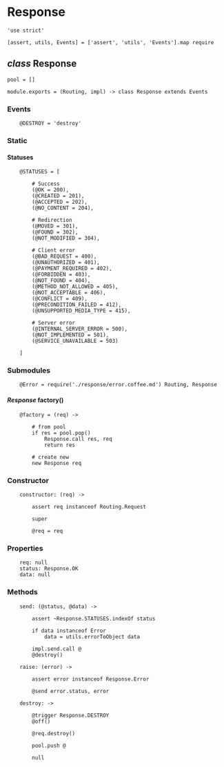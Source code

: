 Response
========

	'use strict'

	[assert, utils, Events] = ['assert', 'utils', 'Events'].map require

*class* Response
----------------

	pool = []

	module.exports = (Routing, impl) -> class Response extends Events

### Events

		@DESTROY = 'destroy'

### Static

#### Statuses

		@STATUSES = [

			# Success
			(@OK = 200),
			(@CREATED = 201),
			(@ACCEPTED = 202),
			(@NO_CONTENT = 204),

			# Redirection
			(@MOVED = 301),
			(@FOUND = 302),
			(@NOT_MODIFIED = 304),

			# Client error
			(@BAD_REQUEST = 400),
			(@UNAUTHORIZED = 401),
			(@PAYMENT_REQUIRED = 402),
			(@FORBIDDEN = 403),
			(@NOT_FOUND = 404),
			(@METHOD_NOT_ALLOWED = 405),
			(@NOT_ACCEPTABLE = 406),
			(@CONFLICT = 409),
			(@PRECONDITION_FAILED = 412),
			(@UNSUPPORTED_MEDIA_TYPE = 415),

			# Server error
			(@INTERNAL_SERVER_ERROR = 500),
			(@NOT_IMPLEMENTED = 501),
			(@SERVICE_UNAVAILABLE = 503)

		]

### Submodules

		@Error = require('./response/error.coffee.md') Routing, Response

#### *Response* factory()

		@factory = (req) ->

			# from pool
			if res = pool.pop()
				Response.call res, req
				return res

			# create new
			new Response req

### Constructor

		constructor: (req) ->

			assert req instanceof Routing.Request

			super

			@req = req

### Properties

		req: null
		status: Response.OK
		data: null

### Methods

		send: (@status, @data) ->

			assert ~Response.STATUSES.indexOf status

			if data instanceof Error
				data = utils.errorToObject data

			impl.send.call @
			@destroy()

		raise: (error) ->

			assert error instanceof Response.Error

			@send error.status, error

		destroy: ->

			@trigger Response.DESTROY
			@off()

			@req.destroy()

			pool.push @

			null